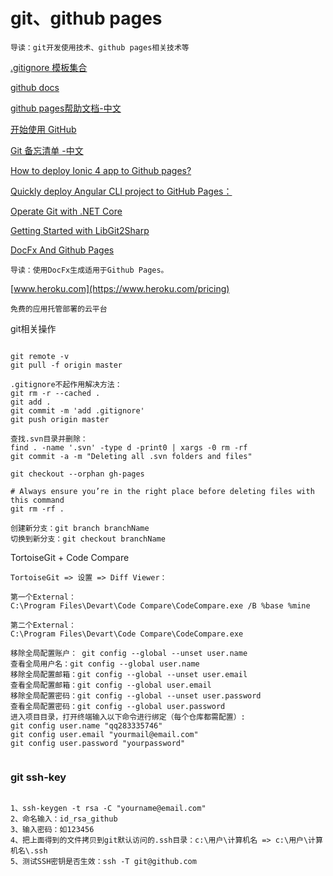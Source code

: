 # git、github pages
```
导读：git开发使用技术、github pages相关技术等
```

[.gitignore 模板集合 ](https://github.com/github/gitignore)

[github docs](https://docs.github.com/cn)

[github pages帮助文档-中文](https://help.github.com/cn)

[开始使用 GitHub](https://docs.github.com/cn/enterprise-server@2.19/github/getting-started-with-github)

[Git 备忘清单 -中文](https://github.github.com/training-kit/downloads/zh_CN/github-git-cheat-sheet/)

[How to deploy Ionic 4 app to Github pages?](https://stackoverflow.com/questions/53036381/how-to-deploy-ionic-4-app-to-github-pages)

[Quickly deploy Angular CLI project to GitHub Pages：](https://medium.com/@swarnakishore/deploying-angular-cli-project-to-github-pages-db49246598a1)

[Operate Git with .NET Core](https://edi.wang/post/2019/3/26/operate-git-with-net-core)

[Getting Started with LibGit2Sharp](http://www.woodwardweb.com/git/getting_started_2.html)

[DocFx And Github Pages](http://www.hardkoded.com/blog/creating-docfx-site)

```
导读：使用DocFx生成适用于Github Pages。
```

[www.heroku.com](https://www.heroku.com/pricing)
```
免费的应用托管部署的云平台
```

git相关操作
```

git remote -v
git pull -f origin master

.gitignore不起作用解决方法：
git rm -r --cached .
git add .
git commit -m 'add .gitignore'
git push origin master

查找.svn目录并删除：
find . -name '.svn' -type d -print0 | xargs -0 rm -rf
git commit -a -m "Deleting all .svn folders and files"

git checkout --orphan gh-pages

# Always ensure you’re in the right place before deleting files with this command
git rm -rf .

创建新分支：git branch branchName
切换到新分支：git checkout branchName
```

TortoiseGit + Code Compare
```
TortoiseGit => 设置 => Diff Viewer：

第一个External：
C:\Program Files\Devart\Code Compare\CodeCompare.exe /B %base %mine

第二个External：
C:\Program Files\Devart\Code Compare\CodeCompare.exe

移除全局配置账户： git config --global --unset user.name
查看全局用户名：git config --global user.name
移除全局配置邮箱：git config --global --unset user.email
查看全局配置邮箱：git config --global user.email
移除全局配置密码：git config --global --unset user.password
查看全局配置密码：git config --global user.password
进入项目目录，打开终端输入以下命令进行绑定（每个仓库都需配置）:
git config user.name "qq283335746"
git config user.email "yourmail@email.com"
git config user.password "yourpassword"


```

### git ssh-key
```

1、ssh-keygen -t rsa -C "yourname@email.com"
2、命名输入：id_rsa_github
3、输入密码：如123456
4、把上面得到的文件拷贝到git默认访问的.ssh目录：c:\用户\计算机名 => c:\用户\计算机名\.ssh
5、测试SSH密钥是否生效：ssh -T git@github.com 


```